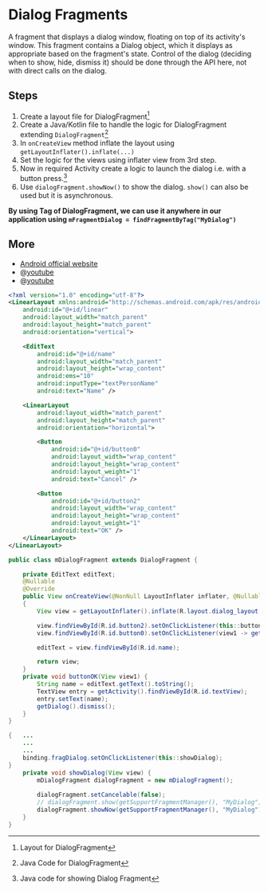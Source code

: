 # Dialog Fragments

A fragment that displays a dialog window, floating on top of its activity's window. This fragment contains a Dialog object, which it displays as appropriate based on the fragment's state. Control of the dialog (deciding when to show, hide, dismiss it) should be done through the API here, not with direct calls on the dialog.



## Steps

1. Create a layout file for DialogFragment[^1]
2. Create a Java/Kotlin file to handle the logic for DialogFragment extending `DialogFragment`[^2]
3. In `onCreateView` method inflate the layout using `getLayoutInflater().inflate(...)`
4. Set the logic for the views using inflater view from 3rd step.
5. Now in required Activity create a logic to launch the dialog i.e. with a button press.[^3]
6. Use `dialogFragment.showNow()` to show the dialog. `show()` can also be used but it is asynchronous. 



**By using Tag of DialogFragment, we can use it anywhere in our application using `mFragmentDialog = findFragmentByTag("MyDialog")`**



## More

- [Android official website](https://developer.android.com/reference/android/app/DialogFragment)
- @[youtube](SkFcDWt9GV4)
- @[youtube](alV6wxrbULs)







[^1]:Layout for DialogFragment

```xml
<?xml version="1.0" encoding="utf-8"?>
<LinearLayout xmlns:android="http://schemas.android.com/apk/res/android"
    android:id="@+id/linear"
    android:layout_width="match_parent"
    android:layout_height="match_parent"
    android:orientation="vertical">

    <EditText
        android:id="@+id/name"
        android:layout_width="match_parent"
        android:layout_height="wrap_content"
        android:ems="10"
        android:inputType="textPersonName"
        android:text="Name" />

    <LinearLayout
        android:layout_width="match_parent"
        android:layout_height="match_parent"
        android:orientation="horizontal">

        <Button
            android:id="@+id/button0"
            android:layout_width="wrap_content"
            android:layout_height="wrap_content"
            android:layout_weight="1"
            android:text="Cancel" />

        <Button
            android:id="@+id/button2"
            android:layout_width="wrap_content"
            android:layout_height="wrap_content"
            android:layout_weight="1"
            android:text="OK" />
    </LinearLayout>
</LinearLayout>
```



[^2]:Java Code for DialogFragment

```java
public class mDialogFragment extends DialogFragment {

    private EditText editText;
    @Nullable
    @Override
    public View onCreateView(@NonNull LayoutInflater inflater, @Nullable ViewGroup container, @Nullable Bundle savedInstanceState)
    {
        View view = getLayoutInflater().inflate(R.layout.dialog_layout, container, false);

        view.findViewById(R.id.button2).setOnClickListener(this::buttonOK);
        view.findViewById(R.id.button0).setOnClickListener(view1 -> getDialog().dismiss());

        editText = view.findViewById(R.id.name);

        return view;
    }
    private void buttonOK(View view1) {
        String name = editText.getText().toString();
        TextView entry = getActivity().findViewById(R.id.textView);
        entry.setText(name);
        getDialog().dismiss();
    }
}
```

[^3]: Java code for showing Dialog Fragment

```java
{	...
    ...
    ...
	binding.fragDialog.setOnClickListener(this::showDialog);
}
    private void showDialog(View view) {
        mDialogFragment dialogFragment = new mDialogFragment();
        
        dialogFragment.setCancelable(false);
        // dialogFragment.show(getSupportFragmentManager(), "MyDialog");
        dialogFragment.showNow(getSupportFragmentManager(), "MyDialog");
    }
}
```

